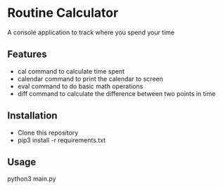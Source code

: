 # Routine Calculator
A console application to track where you spend your time

## Features
- cal command to calculate time spent
- calendar command to print the calendar to screen
- eval command to do basic math operations
- diff command to calculate the difference between two points in time

## Installation
- Clone this repository
- pip3 install -r requirements.txt

## Usage
python3 main.py
